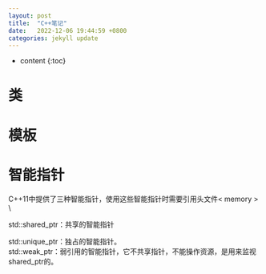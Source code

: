```yaml
---
layout: post
title:  "C++笔记"
date:   2022-12-06 19:44:59 +0800
categories: jekyll update
---
```


* content
{:toc}

# 类 

# 模板

# 智能指针 
C++11中提供了三种智能指针，使用这些智能指针时需要引用头文件< memory > \

std::shared_ptr：共享的智能指针  

std::unique_ptr：独占的智能指针。<br />
std::weak_ptr：弱引用的智能指针，它不共享指针，不能操作资源，是用来监视shared_ptr的。

